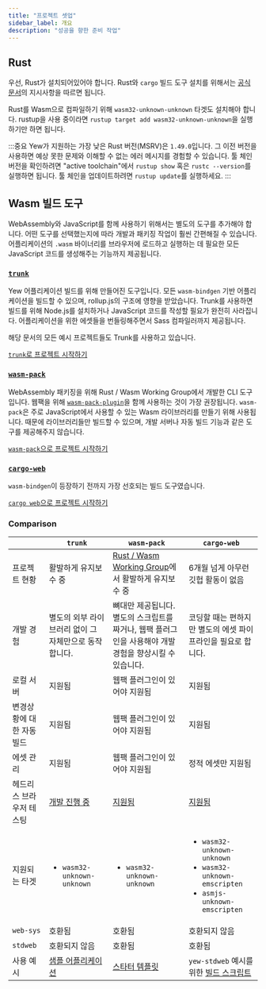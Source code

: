 ```yaml
---
title: "프로젝트 셋업"
sidebar_label: 개요
description: "성공을 향한 준비 작업"
---
```


## Rust

우선, Rust가 설치되어있어야 합니다. Rust와 `cargo` 빌드 도구 설치를 위해서는 [공식 문서](https://www.rust-lang.org/tools/install)의 지시사항을 따르면 됩니다.

Rust를 Wasm으로 컴파일하기 위해 `wasm32-unknown-unknown` 타겟도 설치해야 합니다.
rustup을 사용 중이라면 `rustup target add wasm32-unknown-unknown`을 실행하기만 하면 됩니다.

:::중요
Yew가 지원하는 가장 낮은 Rust 버전(MSRV)은 `1.49.0`입니다. 그 이전 버전을 사용하면 예상 못한 문제와 이해할 수 없는 에러 메시지를 경험할 수 있습니다.
툴 체인 버전을 확인하려면 "active toolchain"에서 `rustup show` 혹은 `rustc --version`를 실행하면 됩니다. 툴 체인을 업데이트하려면 `rustup update`를 실행하세요.
:::

## **Wasm 빌드 도구**

WebAssembly와 JavaScript를 함께 사용하기 위해서는 별도의 도구를 추가해야 합니다.
어떤 도구를 선택했는지에 따라 개발과 패키징 작업이 훨씬 간편해질 수 있습니다.
어플리케이션의 `.wasm` 바이너리를 브라우저에 로드하고 실행하는 데 필요한 모든 JavaScript 코드를 생성해주는 기능까지 제공됩니다.

### [**`trunk`**](https://github.com/thedodd/trunk/)

Yew 어플리케이션 빌드를 위해 만들어진 도구입니다.
모든 `wasm-bindgen` 기반 어플리케이션을 빌드할 수 있으며, rollup.js의 구조에 영향을 받았습니다.
Trunk를 사용하면 빌드를 위해 Node.js를 설치하거나 JavaScript 코드를 작성할 필요가 완전히 사라집니다.
어플리케이션을 위한 에셋들을 번들링해주면서 Sass 컴파일러까지 제공됩니다.

해당 문서의 모든 예시 프로젝트들도 Trunk를 사용하고 있습니다.

[`trunk`로 프로젝트 시작하기](project-setup/using-trunk.md)

### [**`wasm-pack`**](https://rustwasm.github.io/docs/wasm-pack/)

WebAssembly 패키징을 위해 Rust / Wasm Working Group에서 개발한 CLI 도구입니다.
웹팩을 위해 [`wasm-pack-plugin`](https://github.com/wasm-tool/wasm-pack-plugin)을 함께 사용하는 것이 가장 권장됩니다.
`wasm-pack`은 주로 JavaScript에서 사용할 수 있는 Wasm 라이브러리를 만들기 위해 사용됩니다.
때문에 라이브러리들만 빌드할 수 있으며, 개발 서버나 자동 빌드 기능과 같은 도구를 제공해주지 않습니다.

[`wasm-pack`으로 프로젝트 시작하기](project-setup/using-wasm-pack.md)

### [**`cargo-web`**](https://github.com/koute/cargo-web)

`wasm-bindgen`이 등장하기 전까지 가장 선호되는 빌드 도구였습니다.

[`cargo web`으로 프로젝트 시작하기](project-setup/using-cargo-web.md)

### Comparison

|                           | `trunk`                                                    | `wasm-pack`                                                                                            | `cargo-web`                                                                                                                                            |
| ------------------------- | ---------------------------------------------------------- | ------------------------------------------------------------------------------------------------------ | ------------------------------------------------------------------------------------------------------------------------------------------------------ |
| 프로젝트 현황             | 활발하게 유지보수 중                                       | [Rust / Wasm Working Group](https://rustwasm.github.io)에서 활발하게 유지보수 중                       | 6개월 넘게 아무런 깃헙 활동이 없음                                                                                                                     |
| 개발 경험                 | 별도의 외부 라이브러리 없이 그 자체만으로 동작합니다.      | 뼈대만 제공됩니다. 별도의 스크립트를 짜거나, 웹팩 플러그인을 사용해야 개발경험을 향상시킬 수 있습니다. | 코딩할 때는 편하지만 별도의 에셋 파이프라인을 필요로 합니다.                                                                                           |
| 로컬 서버                 | 지원됨                                                     | 웹팩 플러그인이 있어야 지원됨                                                                          | 지원됨                                                                                                                                                 |
| 변경상황에 대한 자동 빌드 | 지원됨                                                     | 웹팩 플러그인이 있어야 지원됨                                                                          | 지원됨                                                                                                                                                 |
| 에셋 관리                 | 지원됨                                                     | 웹팩 플러그인이 있어야 지원됨                                                                          | 정적 에셋만 지원됨                                                                                                                                     |
| 헤드리스 브라우저 테스팅  | [개발 진행 중](https://github.com/thedodd/trunk/issues/20) | [지원됨](https://rustwasm.github.io/wasm-pack/book/commands/test.html)                                 | [지원됨](https://github.com/koute/cargo-web#features)                                                                                                  |
| 지원되는 타겟             | <ul><li><code>wasm32-unknown-unknown</code></li></ul>      | <ul><li><code>wasm32-unknown-unknown</code></li></ul>                                                  | <ul> <li><code>wasm32-unknown-unknown</code></li> <li><code>wasm32-unknown-emscripten</code></li> <li><code>asmjs-unknown-emscripten</code></li> </ul> |
| `web-sys`                 | 호환됨                                                     | 호환됨                                                                                                 | 호환되지 않음                                                                                                                                          |
| `stdweb`                  | 호환되지 않음                                              | 호환됨                                                                                                 | 호환됨                                                                                                                                                 |
| 사용 예시                 | [샘플 어플리케이션](./build-a-sample-app.md)               | [스타터 템플릿](https://github.com/yewstack/yew-wasm-pack-minimal)                                     | `yew-stdweb` 예시를 위한 [빌드 스크립트](https://www.github.com/yewstack/yew/tree/master/packages/yew-stdweb/examples)                                 |
